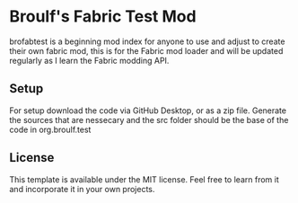 # Broulf's Fabric Test Mod
brofabtest is a beginning mod index for anyone to use and adjust to create their own fabric mod, this is for the Fabric mod loader and will be updated regularly as I learn the Fabric modding API.

## Setup

For setup download the code via GitHub Desktop, or as a zip file. Generate the sources that are nessecary and the src folder should be the base of the code in org.broulf.test

## License

This template is available under the MIT license. Feel free to learn from it and incorporate it in your own projects.
